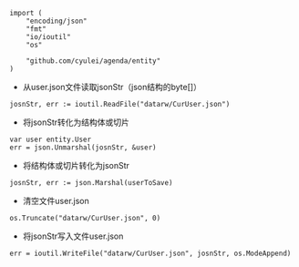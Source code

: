 
````
import (
	"encoding/json"
	"fmt"
	"io/ioutil"
	"os"

	"github.com/cyulei/agenda/entity"
)

````
- 从user.json文件读取jsonStr（json结构的byte[]）

````
josnStr, err := ioutil.ReadFile("datarw/CurUser.json")
````

- 将jsonStr转化为结构体或切片


````
var user entity.User
err = json.Unmarshal(josnStr, &user)
````


- 将结构体或切片转化为jsonStr
````
josnStr, err := json.Marshal(userToSave)
````

- 清空文件user.json
````
os.Truncate("datarw/CurUser.json", 0)
````
- 将jsonStr写入文件user.json
````
err = ioutil.WriteFile("datarw/CurUser.json", josnStr, os.ModeAppend)
````
